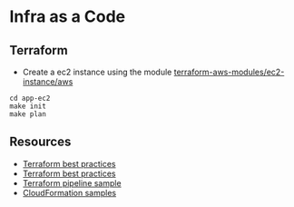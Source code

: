 # Infra as a Code

## Terraform

- Create a ec2 instance using the module [terraform-aws-modules/ec2-instance/aws](https://github.com/terraform-aws-modules/terraform-aws-ec2-instance)

```
cd app-ec2
make init
make plan
```

## Resources

- [Terraform best practices](https://www.terraform-best-practices.com/naming)
- [Terraform best practices](https://github.com/ozbillwang/terraform-best-practices)
- [Terraform pipeline sample](https://medium.com/@devopslearning/100-days-of-devops-day-34-terraform-pipeline-using-jenkins-a3d81975730f)
- [CloudFormation samples](https://github.com/aws-quickstart/quickstart-linux-bastion/tree/main/templates)